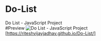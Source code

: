 # Do-List
Do List - JavaScript Project
<br>
#Preview
![Do List - JavaScript Project](https://github.com/riteshvijayjadhav/Do-List/assets/121049948/375f535c-4dfb-4ce7-8829-f8e05694e90c)
[https://riteshvijayjadhav.github.io/Do-List/]
